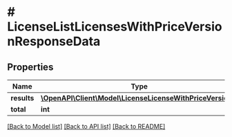 # # LicenseListLicensesWithPriceVersionResponseData

## Properties

Name | Type | Description | Notes
------------ | ------------- | ------------- | -------------
**results** | [**\OpenAPI\Client\Model\LicenseLicenseWithPriceVersion[]**](LicenseLicenseWithPriceVersion.md) |  | [optional]
**total** | **int** |  | [optional]

[[Back to Model list]](../../README.md#models) [[Back to API list]](../../README.md#endpoints) [[Back to README]](../../README.md)
